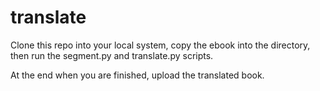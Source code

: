 # translate

Clone this repo into your local system, copy the ebook into the directory, then run the segment.py and translate.py scripts.

At the end when you are finished, upload the translated book.
